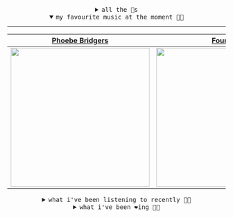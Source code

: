 <details>

<summary align="center"><samp>all the 🥚s</samp></summary>
<hr />

<a href="https://github.com/bitttttten"><img src="https://avatars2.githubusercontent.com/u/19930241?s=90&u=2aef7cbf4a59d361894145c97676391ec46fea4d&v=4" width="30" height="30" /><a href="https://github.com/pvinis"><img src="https://avatars0.githubusercontent.com/u/100233?s=90&v=4" width="30" height="30" />

<samp><a href="https://github.com/bitttttten/bitttttten/issues/1">become an 🥚</a></samp>

</details>

<details open>

<summary align="center"><samp>my favourite music at the moment 🎵🎶</samp></summary>
<hr />

<!-- toc -->

| [Phoebe Bridgers](https://open.spotify.com/artist/1r1uxoy19fzMxunt3ONAkG)                                                                                        | [Four Tet](https://open.spotify.com/artist/7Eu1txygG6nJttLHbZdQOh)                                                                                               | [Inwards](https://open.spotify.com/artist/542nHHjo4wRmP3AbeJWkse)                                                                                                | [Rival Consoles](https://open.spotify.com/artist/05lIUgmmsmTX2N9dCKc8rC)                                                                                         |
| ---------------------------------------------------------------------------------------------------------------------------------------------------------------- | ---------------------------------------------------------------------------------------------------------------------------------------------------------------- | ---------------------------------------------------------------------------------------------------------------------------------------------------------------- | ---------------------------------------------------------------------------------------------------------------------------------------------------------------- |
| [<img src="https://i.scdn.co/image/1c90d650ee787a51e18e475584b595c9234eac48" width="320" height="auto">](https://open.spotify.com/artist/1r1uxoy19fzMxunt3ONAkG) | [<img src="https://i.scdn.co/image/f96458025a0640bf1d3c8f764a42ec21d4db1eae" width="320" height="auto">](https://open.spotify.com/artist/7Eu1txygG6nJttLHbZdQOh) | [<img src="https://i.scdn.co/image/4bbbdea18abc595501acae21422f4776c1cddf95" width="320" height="auto">](https://open.spotify.com/artist/542nHHjo4wRmP3AbeJWkse) | [<img src="https://i.scdn.co/image/0db84924c2144a389d726e1df50c30919fef468d" width="320" height="auto">](https://open.spotify.com/artist/05lIUgmmsmTX2N9dCKc8rC) |

<!-- tocstop -->

</details>

<details>

<summary align="center"><samp>what i've been listening to recently 🎵🎶</samp></summary>
<hr />

<!-- toc -->

| [Disorder - 2007 Remaster<br />Joy Division](https://open.spotify.com/track/5fbQCQt91LsVgXusFS0CCD)                                                             | [This Charming Man - 2011 Rema…<br />The Smiths](https://open.spotify.com/track/1FvDJ9KGxcqwv1utyPL3JZ)                                                         | [Sokokara<br />Mariah](https://open.spotify.com/track/4o4keKO6UB0yIRklpath9b)                                                                                   | [Thirstin'<br />Jack J](https://open.spotify.com/track/1UHSNtngVyDTLM6ZuqGI9h)                                                                                  |
| --------------------------------------------------------------------------------------------------------------------------------------------------------------- | --------------------------------------------------------------------------------------------------------------------------------------------------------------- | --------------------------------------------------------------------------------------------------------------------------------------------------------------- | --------------------------------------------------------------------------------------------------------------------------------------------------------------- |
| [<img src="https://i.scdn.co/image/d3c6bcb07a5ecddf86e791fa901bf3792fe6e6c7" width="320" height="auto">](https://open.spotify.com/track/5fbQCQt91LsVgXusFS0CCD) | [<img src="https://i.scdn.co/image/4bf08a9e6eea088b20d4092d1322bbd3f39ff9af" width="320" height="auto">](https://open.spotify.com/track/1FvDJ9KGxcqwv1utyPL3JZ) | [<img src="https://i.scdn.co/image/ab67616d0000b2739039df01d25f05f8559620d3" width="320" height="auto">](https://open.spotify.com/track/4o4keKO6UB0yIRklpath9b) | [<img src="https://i.scdn.co/image/ab67616d0000b27398338ba7003e75254382c5a7" width="320" height="auto">](https://open.spotify.com/track/1UHSNtngVyDTLM6ZuqGI9h) |

<!-- tocstop -->

</details>

<details>

<summary align="center"><samp>what i've been ❤️ing 🎵🎶</samp></summary>
<hr />

<!-- toc -->

| [Like I Loved You<br />Caribou](https://open.spotify.com/album/3q5CZdmVxP6hE0mlBcYEU1)                                                                          | [Mama Teaches Sanskrit<br />Four Tet](https://open.spotify.com/album/5gIa8hTQGPwVeNYjDwrraZ)                                                                    | [Is It True - Four Tet Remix<br />Tame Impala](https://open.spotify.com/album/35qrfQOhXIFZoLq9gNEUXM)                                                           | [Pacific<br />Billy Bahama](https://open.spotify.com/album/7DCqG9p9PCBZtru6cxJoZY)                                                                              |
| --------------------------------------------------------------------------------------------------------------------------------------------------------------- | --------------------------------------------------------------------------------------------------------------------------------------------------------------- | --------------------------------------------------------------------------------------------------------------------------------------------------------------- | --------------------------------------------------------------------------------------------------------------------------------------------------------------- |
| [<img src="https://i.scdn.co/image/ab67616d0000b27374b0013d9cefeb665d6e65e7" width="320" height="auto">](https://open.spotify.com/album/3q5CZdmVxP6hE0mlBcYEU1) | [<img src="https://i.scdn.co/image/ab67616d0000b273210e19d835bb0af6620256cf" width="320" height="auto">](https://open.spotify.com/album/5gIa8hTQGPwVeNYjDwrraZ) | [<img src="https://i.scdn.co/image/ab67616d0000b273fa7a70488b4f92bab4fc207b" width="320" height="auto">](https://open.spotify.com/album/35qrfQOhXIFZoLq9gNEUXM) | [<img src="https://i.scdn.co/image/ab67616d0000b2733ca06749dfa9abed42987ccd" width="320" height="auto">](https://open.spotify.com/album/7DCqG9p9PCBZtru6cxJoZY) |

<!-- tocstop -->

</details>
